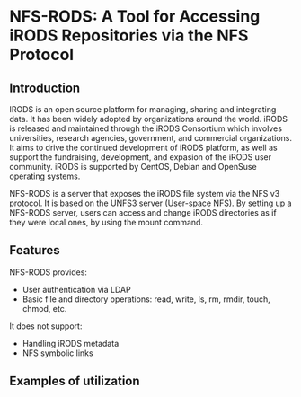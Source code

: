 # NFS-RODS: A Tool for Accessing iRODS Repositories via the NFS Protocol

## Introduction

IRODS is an open source platform for managing, sharing and integrating data. It has been widely adopted by organizations around the world. iRODS is released and maintained through the iRODS Consortium which involves universities, research agencies, government, and commercial organizations. It aims to drive the continued development of iRODS platform, as well as support the fundraising, development, and expasion of the iRODS user community. iRODS is supported by CentOS, Debian and OpenSuse operating systems.

NFS-RODS is a server that exposes the iRODS file system via the NFS v3 protocol. It is based on the UNFS3 server (User-space NFS). By setting up a NFS-RODS server, users can access and change iRODS directories as if they were local ones, by using the mount command.

## Features

NFS-RODS provides:

- User authentication via LDAP
- Basic file and directory operations: read, write, ls, rm, rmdir, touch, chmod, etc.

It does not support:

- Handling iRODS metadata
- NFS symbolic links


## Examples of utilization
